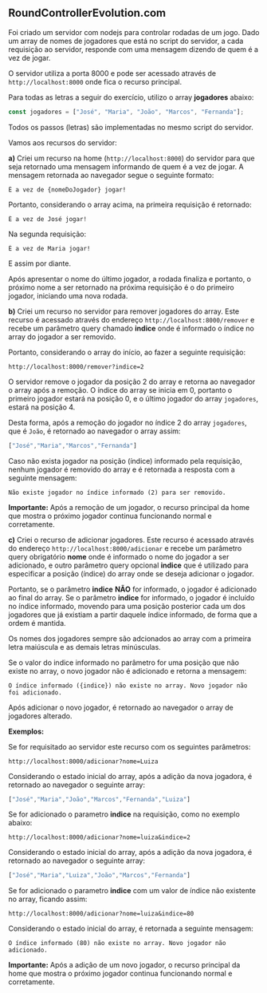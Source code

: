 
## RoundControllerEvolution.com

Foi criado um servidor com nodejs para controlar rodadas de um jogo. Dado um array de nomes de jogadores que está no script do servidor, a cada requisição ao servidor, responde com uma mensagem dizendo de quem é a vez de jogar.

O servidor utiliza a porta 8000 e pode ser acessado através de `http://localhost:8000` onde fica o recurso principal.

Para todas as letras a seguir do exercício, utilizo o array **jogadores** abaixo:

```javascript
const jogadores = ["José", "Maria", "João", "Marcos", "Fernanda"];
```

Todos os passos (letras) são implementadas no mesmo script do servidor.

Vamos aos recursos do servidor:

**a)** Criei um recurso na home (`http://localhost:8000`) do servidor para que seja retornado uma mensagem informando de quem é a vez de jogar.
A mensagem retornada ao navegador segue o seguinte formato:

```
É a vez de {nomeDoJogador} jogar!
```

Portanto, considerando o array acima, na primeira requisição é retornado:

```
É a vez de José jogar!
```

Na segunda requisição:

```
É a vez de Maria jogar!
```

E assim por diante.

Após apresentar o nome do último jogador, a rodada finaliza e portanto, o próximo nome a ser retornado na próxima requisição é o do primeiro jogador, iniciando uma nova rodada.

**b)** Criei um recurso no servidor para remover jogadores do array. Este recurso é acessado através do endereço `http://localhost:8000/remover` e recebe um parâmetro query chamado **indice** onde é informado o índice no array do jogador a ser removido.

Portanto, considerando o array do início, ao fazer a seguinte requisição:

`http://localhost:8000/remover?indice=2`

O servidor remove o jogador da posição 2 do array e retorna ao navegador o array após a remoção. O índice do array se inicia em 0, portanto o primeiro jogador estará na posição 0, e o último jogador do array `jogadores`, estará na posição 4.

Desta forma, após a remoção do jogador no índice 2 do array `jogadores`, que é `João`, é retornado ao navegador o array assim:

```javascript
["José","Maria","Marcos","Fernanda"]
```

Caso não exista jogador na posição (índice) informado pela requisição, nenhum jogador é removido do array e é retornada a resposta com a seguinte mensagem:

```
Não existe jogador no índice informado (2) para ser removido.
```

**Importante:** Após a remoção de um jogador, o recurso principal da home que mostra o próximo jogador continua funcionando normal e corretamente.

**c)** Criei o recurso de adicionar jogadores. Este recurso é acessado através do endereço `http://localhost:8000/adicionar` e recebe um parâmetro query obrigatório **nome** onde é informado o nome do jogador a ser adicionado, e outro parâmetro query opcional **indice** que é utilizado para especificar a posição (índice) do array onde se deseja adicionar o jogador.

Portanto, se o parâmetro **indice** **NÃO** for informado, o jogador é adicionado ao final do array. Se o parâmetro **indice** for informado, o jogador é incluído no índice informado, movendo para uma posição posterior cada um dos jogadores que já existiam a partir daquele índice informado, de forma que a ordem é mantida.

Os nomes dos jogadores sempre são adcionados ao array com a primeira letra maiúscula e as demais letras minúsculas.

Se o valor do indice informado no parâmetro for uma posição que não existe no array, o novo jogador não é adicionado e retorna a mensagem:

```
O índice informado ({indice}) não existe no array. Novo jogador não foi adicionado.
```

Após adicionar o novo jogador, é retornado ao navegador o array de jogadores alterado.

**Exemplos:**

Se for requisitado ao servidor este recurso com os seguintes parâmetros:

`http://localhost:8000/adicionar?nome=Luiza`

Considerando o estado inicial do array, após a adição da nova jogadora, é retornado ao navegador o seguinte array:

```javascript
["José","Maria","João","Marcos","Fernanda","Luiza"]
```

Se for adicionado o parametro **indice** na requisição, como no exemplo abaixo:

`http://localhost:8000/adicionar?nome=luiza&indice=2`

Considerando o estado inicial do array, após a adição da nova jogadora, é retornado ao navegador o seguinte array:

```javascript
["José","Maria","Luiza","João","Marcos","Fernanda"]
```

Se for adicionado o parametro **indice** com um valor de índice não existente no array, ficando assim:

`http://localhost:8000/adicionar?nome=luiza&indice=80`

Considerando o estado inicial do array, é retornada a seguinte mensagem:

```
O índice informado (80) não existe no array. Novo jogador não adicionado.
```

**Importante:** Após a adição de um novo jogador, o recurso principal da home que mostra o próximo jogador continua funcionando normal e corretamente.